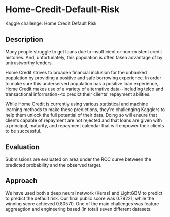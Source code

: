 # Home-Credit-Default-Risk
Kaggle challenge: Home Credit Default Risk 

## Description
Many people struggle to get loans due to insufficient or non-existent credit histories. And, unfortunately, this population is often taken advantage of by untrustworthy lenders.

Home Credit strives to broaden financial inclusion for the unbanked population by providing a positive and safe borrowing experience. In order to make sure this underserved population has a positive loan experience, Home Credit makes use of a variety of alternative data--including telco and transactional information--to predict their clients' repayment abilities.

While Home Credit is currently using various statistical and machine learning methods to make these predictions, they're challenging Kagglers to help them unlock the full potential of their data. Doing so will ensure that clients capable of repayment are not rejected and that loans are given with a principal, maturity, and repayment calendar that will empower their clients to be successful.

## Evaluation
Submissions are evaluated on area under the ROC curve between the predicted probability and the observed target.

## Approach
We have used both a deep neural network (Keras) and LightGBM to predict to predict the default risk. Our final public score was 0.79221, while the winning score achieved 0.80570. One of the main challenges was feature aggreagtion and engineering based (in total) seven different datasets.   

